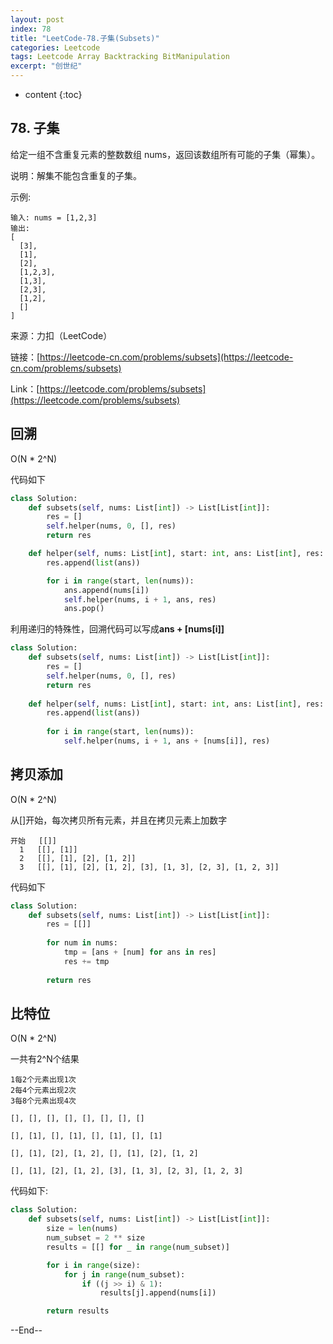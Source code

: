 ```yaml
---
layout: post
index: 78
title: "LeetCode-78.子集(Subsets)"
categories: Leetcode
tags: Leetcode Array Backtracking BitManipulation
excerpt: "创世纪"
---
```


* content
{:toc}

## 78. 子集

给定一组不含重复元素的整数数组 nums，返回该数组所有可能的子集（幂集）。

说明：解集不能包含重复的子集。

示例:

```
输入: nums = [1,2,3]
输出:
[
  [3],
  [1],
  [2],
  [1,2,3],
  [1,3],
  [2,3],
  [1,2],
  []
]
```

来源：力扣（LeetCode）

链接：[https://leetcode-cn.com/problems/subsets](https://leetcode-cn.com/problems/subsets)

Link：[https://leetcode.com/problems/subsets](https://leetcode.com/problems/subsets)

## 回溯

O(N * 2^N)

代码如下

```python
class Solution:
    def subsets(self, nums: List[int]) -> List[List[int]]:
        res = []
        self.helper(nums, 0, [], res)
        return res

    def helper(self, nums: List[int], start: int, ans: List[int], res: List[List[int]]):
        res.append(list(ans))

        for i in range(start, len(nums)):
            ans.append(nums[i])
            self.helper(nums, i + 1, ans, res)
            ans.pop()
```

利用递归的特殊性，回溯代码可以写成**ans + [nums[i]]**

```python
class Solution:
    def subsets(self, nums: List[int]) -> List[List[int]]:
        res = []
        self.helper(nums, 0, [], res)
        return res
        
    def helper(self, nums: List[int], start: int, ans: List[int], res: List[List[int]]):
        res.append(list(ans))
        
        for i in range(start, len(nums)):
            self.helper(nums, i + 1, ans + [nums[i]], res)
```

## 拷贝添加

O(N * 2^N)

从[]开始，每次拷贝所有元素，并且在拷贝元素上加数字

```
开始   [[]]
  1   [[], [1]]
  2   [[], [1], [2], [1, 2]]
  3   [[], [1], [2], [1, 2], [3], [1, 3], [2, 3], [1, 2, 3]] 
```

代码如下

```python
class Solution:
    def subsets(self, nums: List[int]) -> List[List[int]]:
        res = [[]]
        
        for num in nums:
            tmp = [ans + [num] for ans in res]
            res += tmp
    
        return res
```

## 比特位

O(N * 2^N)

一共有2^N个结果

```
1每2个元素出现1次
2每4个元素出现2次
3每8个元素出现4次

[], [], [], [], [], [], [], []

[], [1], [], [1], [], [1], [], [1]

[], [1], [2], [1, 2], [], [1], [2], [1, 2]

[], [1], [2], [1, 2], [3], [1, 3], [2, 3], [1, 2, 3]
```

代码如下:

```python
class Solution:
    def subsets(self, nums: List[int]) -> List[List[int]]:
        size = len(nums)
        num_subset = 2 ** size
        results = [[] for _ in range(num_subset)]

        for i in range(size):
            for j in range(num_subset):
                if ((j >> i) & 1):
                    results[j].append(nums[i])

        return results
```

--End--
